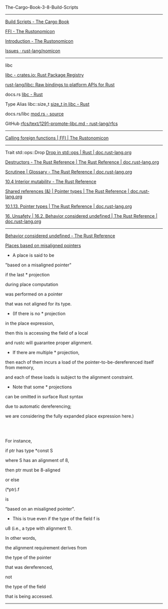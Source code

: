 The-Cargo-Book-3-8-Build-Scripts

____

[Build Scripts - The Cargo Book](https://doc.rust-lang.org/cargo/reference/build-scripts.html#outputs-of-the-build-script)

[FFI - The Rustonomicon](https://doc.rust-lang.org/nomicon/ffi.html)

[Introduction - The Rustonomicon](https://doc.rust-lang.org/nomicon/intro.html)

[Issues · rust-lang/nomicon](https://github.com/rust-lang/nomicon/issues)

____

libc

[libc - crates.io: Rust Package Registry](https://crates.io/crates/libc)

[rust-lang/libc: Raw bindings to platform APIs for Rust](https://github.com/rust-lang/libc)

docs.rs [libc - Rust](https://docs.rs/libc/0.2.158/libc/)

Type Alias libc::size_t [size_t in libc - Rust](https://docs.rs/libc/0.2.158/libc/type.size_t.html)

docs.rs/libc [mod.rs - source](https://docs.rs/libc/0.2.158/src/libc/unix/mod.rs.html#19)

GitHub [rfcs/text/1291-promote-libc.md - rust-lang/rfcs](https://github.com/rust-lang/rfcs/blob/HEAD/text/1291-promote-libc.md)

____

[Calling foreign functions | FFI | The Rustonomicon](https://doc.rust-lang.org/nomicon/ffi.html#calling-foreign-functions)

____

Trait std::ops::Drop [Drop in std::ops | Rust | doc.rust-lang.org](https://doc.rust-lang.org/std/ops/trait.Drop.html)

[Destructors - The Rust Reference | The Rust Reference | doc.rust-lang.org](https://doc.rust-lang.org/reference/destructors.html)

[Scrutinee | Glossary - The Rust Reference | doc.rust-lang.org](https://doc.rust-lang.org/reference/glossary.html#scrutinee)

[10.4 Interior mutability - The Rust Reference](https://doc.rust-lang.org/reference/interior-mutability.html)

[Shared references (&) | Pointer types | The Rust Reference | doc.rust-lang.org](https://doc.rust-lang.org/reference/types/pointer.html#shared-references-)

[10.1.13. Pointer types | The Rust Reference | doc.rust-lang.org](https://doc.rust-lang.org/reference/types/pointer.html#pointer-types)

[16. Unsafety | 16.2. Behavior considered undefined | The Rust Reference | doc.rust-lang.org](https://doc.rust-lang.org/reference/behavior-considered-undefined.html)

____

[Behavior considered undefined - The Rust Reference](https://doc.rust-lang.org/reference/behavior-considered-undefined.html#places-based-on-misaligned-pointers)

[Places based on misaligned pointers](https://doc.rust-lang.org/reference/behavior-considered-undefined.html#places-based-on-misaligned-pointers)

- A place is said to be 

"based on a misaligned pointer" 

if the last * projection 

during place computation 

was performed on a pointer 

that was not aligned for its type. 

- (If there is no * projection

in the place expression, 

then this is accessing the field of a local 

and rustc will guarantee proper alignment. 

- If there are multiple * projection,

then each of them incurs a load of the pointer-to-be-dereferenced itself from memory, 

and each of these loads is subject to the alignment constraint. 

- Note that some * projections
  
can be omitted in surface Rust syntax 

due to automatic dereferencing; 

we are considering the fully expanded place expression here.)

<br><br>

For instance, 

if ptr has type *const S 

where S has an alignment of 8, 

then ptr must be 8-aligned 

or else 

(*ptr).f 

is 

"based on an misaligned pointer". 

- This is true even if the type of the field f is

u8 (i.e., a type with alignment 1). 

In other words, 

the alignment requirement derives from 

the type of the pointer 

that was dereferenced, 

not 

the type of the field 

that is being accessed.



____
